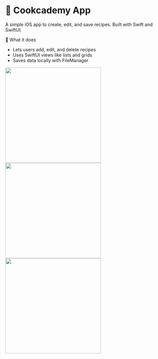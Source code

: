 # 🍳 Cookcademy App

A simple iOS app to create, edit, and save recipes. Built with Swift and SwiftUI.

🔧 What it does

- Lets users add, edit, and delete recipes
- Uses SwiftUI views like lists and grids
- Saves data locally with FileManager
  
<img src="https://github.com/user-attachments/assets/4e031b7e-1989-4ea8-bd25-10bdcc51e0d4" width="300"> <img src="https://github.com/user-attachments/assets/cfc65e97-fd54-4f1c-9088-725b30a0236b" width="300"> <img src="https://github.com/user-attachments/assets/41035e32-e659-4398-be99-d293b067d088" width="300">
